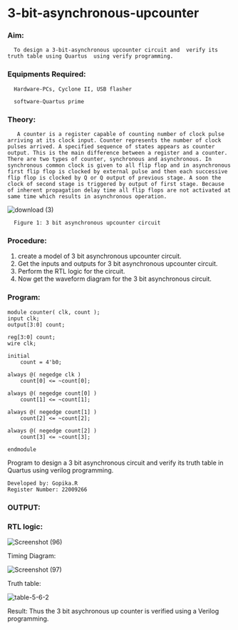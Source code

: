 # 3-bit-asynchronous-upcounter
### Aim:
      To design a 3-bit-asynchronous upcounter circuit and  verify its truth table using Quartus  using verify programming.
      
### Equipments Required:
     
      Hardware-PCs, Cyclone II, USB flasher
      
      software-Quartus prime
      
      
### Theory:
       A counter is a register capable of counting number of clock pulse arriving at its clock input. Counter represents the number of clock pulses arrived. A specified sequence of states appears as counter output. This is the main difference between a register and a counter. There are two types of counter, synchronous and asynchronous. In synchronous common clock is given to all flip flop and in asynchronous first flip flop is clocked by external pulse and then each successive flip flop is clocked by Q or Q output of previous stage. A soon the clock of second stage is triggered by output of first stage. Because of inherent propagation delay time all flip flops are not activated at same time which results in asynchronous operation.    

  
![download (3)](https://user-images.githubusercontent.com/122762773/214794176-f4b492d1-0d9a-4c96-a462-3ce18816eecf.png)

      Figure 1: 3 bit asynchronous upcounter circuit
      
      
### Procedure:
  
  
   1. create a model of 3 bit asynchronous upcounter circuit.
   2. Get the inputs and outputs for 3 bit asynchronous upcounter circuit.
   3. Perform the RTL logic for the circuit.
   4. Now get the waveform diagram for the 3 bit asynchronous circuit.
   
   
   
### Program:


```
module counter( clk, count );
input clk;
output[3:0] count;

reg[3:0] count;
wire clk;

initial
    count = 4'b0;

always @( negedge clk )
    count[0] <= ~count[0];

always @( negedge count[0] )
    count[1] <= ~count[1];

always @( negedge count[1] )
    count[2] <= ~count[2];

always @( negedge count[2] )
    count[3] <= ~count[3];

endmodule
```


Program to design a 3 bit asynchronous circuit and verify its truth table in Quartus using  verilog programming.

```
Developed by: Gopika.R
Register Number: 22009266
```

### OUTPUT:


### RTL logic: 

![Screenshot (96)](https://user-images.githubusercontent.com/122762773/214798658-817e6c70-9aca-4313-8c18-45bfe88cedcb.png)


Timing Diagram:


![Screenshot (97)](https://user-images.githubusercontent.com/122762773/214799564-f19ba9ea-5124-4186-8a74-de684cc33b9e.png)


Truth table:


![table-5-6-2](https://user-images.githubusercontent.com/122762773/214797834-7ec3a8a6-b151-4895-8cd0-b126a0ff3834.gif)


Result:
      Thus the 3 bit asychronous up counter is verified using a Verilog  programming.
